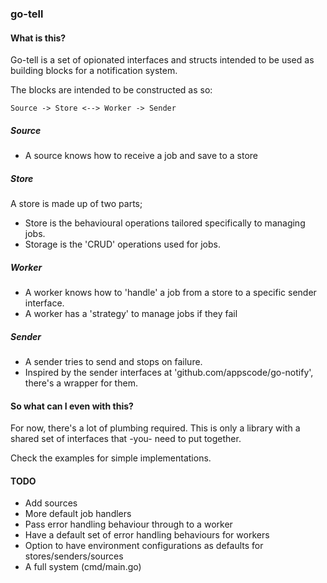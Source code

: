 ### go-tell ###

#### What is this? ####
Go-tell is a set of opionated interfaces and structs intended to be used as building blocks for a notification system.

The blocks are intended to be constructed as so:

    Source -> Store <--> Worker -> Sender

##### Source
 - A source knows how to receive a job and save to a store

##### Store
 A store is made up of two parts;
 - Store is the behavioural operations tailored specifically to managing jobs.
 - Storage is the 'CRUD' operations used for jobs.

##### Worker
 - A worker knows how to 'handle' a job from a store to a specific sender interface. 
 - A worker has a 'strategy' to manage jobs if they fail

##### Sender
 - A sender tries to send and stops on failure.
 - Inspired by the sender interfaces at 'github.com/appscode/go-notify', there's a wrapper for them.

 #### So what can I even with this? ####
 For now, there's a lot of plumbing required. This is only a library with a shared set of interfaces that -you- need to put together.

 Check the examples for simple implementations.

 #### TODO ####
  - Add sources
  - More default job handlers
  - Pass error handling behaviour through to a worker
  - Have a default set of error handling behaviours for workers
  - Option to have environment configurations as defaults for stores/senders/sources
  - A full system (cmd/main.go)
